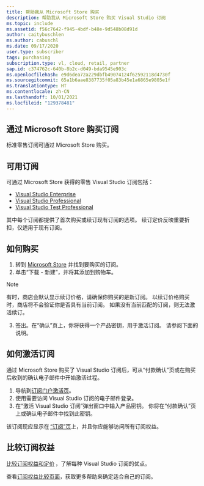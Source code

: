 ```yaml
---
title: 帮助我从 Microsoft Store 购买
description: 帮助我从 Microsoft Store 购买 Visual Studio 订阅
ms.topic: include
ms.assetid: f56c7642-f945-4bdf-b48e-9d548b08d91d
author: caitybuschlen
ms.author: cabuschl
ms.date: 09/17/2020
user.type: subscriber
tags: purchasing
subscription.type: vl, cloud, retail, partner
sap.id: c374762c-640b-8b2c-d049-bda9545e903c
ms.openlocfilehash: e9d6dea72a229dbfb49074124f62592118d4730f
ms.sourcegitcommit: 65a1b6aae8387735f05a83b45e1a6865e9805e1f
ms.translationtype: HT
ms.contentlocale: zh-CN
ms.lasthandoff: 10/01/2021
ms.locfileid: "129378481"
---
```

## <a name="purchase-subscriptions-through-microsoft-store"></a>通过 Microsoft Store 购买订阅 

标准零售订阅可通过 Microsoft Store 购买。  

## <a name="subscriptions-available"></a>可用订阅 

可通过 Microsoft Store 获得的零售 Visual Studio 订阅包括： 

* [Visual Studio Enterprise](https://www.microsoft.com/p/visual-studio-enterprise-subscription/dg7gmgf0dst4?activetab=pivot%3aoverviewtab)
* [Visual Studio Professional](https://www.microsoft.com/p/visual-studio-professional-subscription/dg7gmgf0dst3?activetab=pivot%3aoverviewtab) 
* [Visual Studio Test Professional](https://www.microsoft.com/p/visual-studio-test-professional-subscription/dg7gmgf0dst6?activetab=pivot%3aoverviewtab)

其中每个订阅都提供了首次购买或续订现有订阅的选项。 续订定价反映重要折扣，仅适用于现有订阅。  

## <a name="how-to-purchase"></a>如何购买 

1. 转到 [Microsoft Store](https://www.microsoft.com/store) 并找到要购买的订阅。
2. 单击“下载 - 新建”，并将其添加到购物车。 

> [!NOTE] 
> 
> 有时，商店会默认显示续订价格，请确保你购买的是新订阅。 以续订价格购买时，商店将不会验证你是否具有当前订阅。 如果没有当前匹配的订阅，则无法激活续订。

3. 签出。在“确认”页上，你将获得一个产品密钥，用于激活订阅。 请参阅下面的说明。 

## <a name="how-to-activate-your-subscription"></a>如何激活订阅 

通过 Microsoft Store 购买了 Visual Studio 订阅后，可从“付款确认”页或在购买后收到的确认电子邮件中开始激活过程。 

1. 导航到[订阅门户激活页](https://my.visualstudio.com/subscriptions/activate)。
1. 使用需要访问 Visual Studio 订阅的电子邮件登录。 
1. 在“激活 Visual Studio 订阅”弹出窗口中输入产品密钥。 你将在“付款确认”页上或确认电子邮件中找到此密钥。 

该订阅现应显示在 [“订阅”页](https://my.visualstudio.com/subscriptions)上，并且你应能够访问所有订阅权益。 

## <a name="compare-subscription-benefits"></a>比较订阅权益

[比较订阅权益和定价](https://visualstudio.microsoft.com/vs/pricing/) ，了解每种 Visual Studio 订阅的优点。 

查看[订阅权益比较页面](https://visualstudio.microsoft.com/vs/benefits/)，获取更多帮助来确定适合自己的订阅。